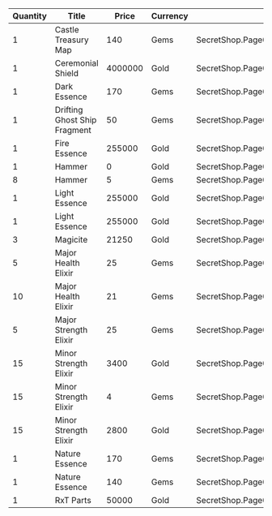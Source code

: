 | Quantity | Title | Price | Currency |  Dev Name |
| -------- | ----- | ----- | -------- |  -------- |
| 1 | Castle Treasury Map | 140 | Gems | SecretShop.Page02.UnderworldTrader.22 |
| 1 | Ceremonial Shield | 4000000 | Gold | SecretShop.Page02.CharShard.03 |
| 1 | Dark Essence | 170 | Gems | SecretShop.Page02.Reagent.19 |
| 1 | Drifting Ghost Ship Fragment | 50 | Gems | SecretShop.Page02.TreasureMap.06 |
| 1 | Fire Essence | 255000 | Gold | SecretShop.Page02.Reagent.06 |
| 1 | Hammer | 0 | Gold | SecretShop.Page02.Free.05 |
| 8 | Hammer | 5 | Gems | SecretShop.Page02.Misc.08 |
| 1 | Light Essence | 255000 | Gold | SecretShop.Page02.Reagent.08 |
| 1 | Light Essence | 255000 | Gold | SecretShop.Page02.Shard.03 |
| 3 | Magicite | 21250 | Gold | SecretShop.Page02.Ore.01 |
| 5 | Major Health Elixir | 25 | Gems | SecretShop.Page02.Elixir.06 |
| 10 | Major Health Elixir | 21 | Gems | SecretShop.Page02.UnderworldTrader.03 |
| 5 | Major Strength Elixir | 25 | Gems | SecretShop.Page02.Elixir.09 |
| 15 | Minor Strength Elixir | 3400 | Gold | SecretShop.Page02.Elixir.05 |
| 15 | Minor Strength Elixir | 4 | Gems | SecretShop.Page02.UnderworldTrader.07 |
| 15 | Minor Strength Elixir | 2800 | Gold | SecretShop.Page02.UnderworldTraderGold.05 |
| 1 | Nature Essence | 170 | Gems | SecretShop.Page02.Reagent.25 |
| 1 | Nature Essence | 140 | Gems | SecretShop.Page02.UnderworldTrader.13 |
| 1 | RxT Parts | 50000 | Gold | SecretShop.Page02.Misc.09 |
